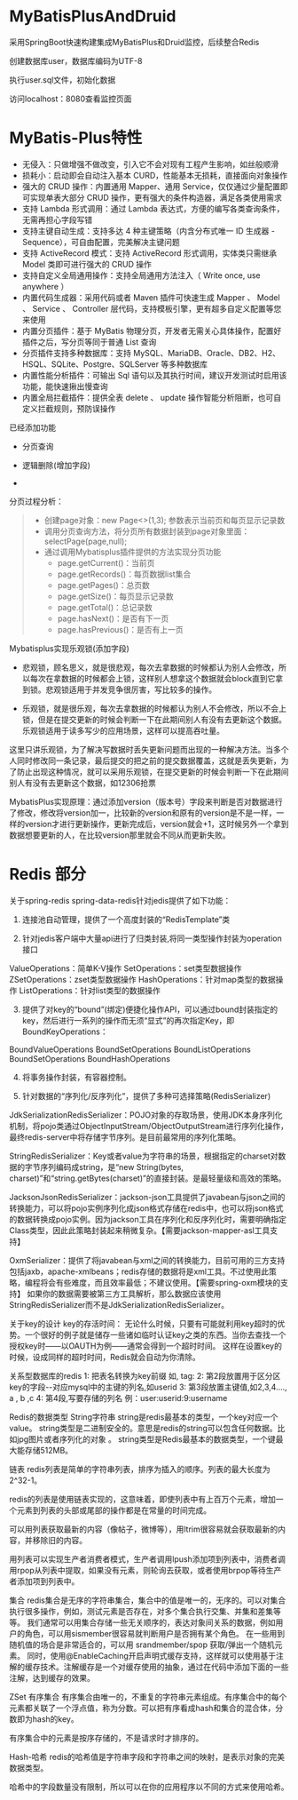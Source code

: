 # MyBatisPlusAndDruid


采用SpringBoot快速构建集成MyBatisPlus和Druid监控，后续整合Redis

创建数据库user，数据库编码为UTF-8

执行user.sql文件，初始化数据

访问localhost：8080查看监控页面

# MyBatis-Plus特性

- 无侵入：只做增强不做改变，引入它不会对现有工程产生影响，如丝般顺滑
- 损耗小：启动即会自动注入基本 CURD，性能基本无损耗，直接面向对象操作
- 强大的 CRUD 操作：内置通用 Mapper、通用 Service，仅仅通过少量配置即可实现单表大部分 CRUD 操作，更有强大的条件构造器，满足各类使用需求
- 支持 Lambda 形式调用：通过 Lambda 表达式，方便的编写各类查询条件，无需再担心字段写错
- 支持主键自动生成：支持多达 4 种主键策略（内含分布式唯一 ID 生成器 - Sequence），可自由配置，完美解决主键问题
- 支持 ActiveRecord 模式：支持 ActiveRecord 形式调用，实体类只需继承 Model 类即可进行强大的 CRUD 操作
- 支持自定义全局通用操作：支持全局通用方法注入（ Write once, use anywhere ）
- 内置代码生成器：采用代码或者 Maven 插件可快速生成 Mapper 、 Model 、 Service 、 Controller 层代码，支持模板引擎，更有超多自定义配置等您来使用
- 内置分页插件：基于 MyBatis 物理分页，开发者无需关心具体操作，配置好插件之后，写分页等同于普通 List 查询
- 分页插件支持多种数据库：支持 MySQL、MariaDB、Oracle、DB2、H2、HSQL、SQLite、Postgre、SQLServer 等多种数据库
- 内置性能分析插件：可输出 Sql 语句以及其执行时间，建议开发测试时启用该功能，能快速揪出慢查询
- 内置全局拦截插件：提供全表 delete 、 update 操作智能分析阻断，也可自定义拦截规则，预防误操作

已经添加功能
- 分页查询
- 逻辑删除(增加字段)





-
分页过程分析：
> - 创建page对象：new Page<>(1,3); 参数表示当前页和每页显示记录数
> - 调用分页查询方法，将分页所有数据封装到page对象里面：selectPage(page,null);
> - 通过调用Mybatisplus插件提供的方法实现分页功能
>   - page.getCurrent()：当前页
>   - page.getRecords()：每页数据list集合
>   - page.getPages()：总页数
>   - page.getSize()：每页显示记录数
>   - page.getTotal()：总记录数
>   - page.hasNext()：是否有下一页
>   - page.hasPrevious()：是否有上一页


Mybatisplus实现乐观锁(添加字段)

- 悲观锁，顾名思义，就是很悲观，每次去拿数据的时候都认为别人会修改，所以每次在拿数据的时候都会上锁，这样别人想拿这个数据就会block直到它拿到锁。悲观锁适用于并发竞争很厉害，写比较多的操作。

- 乐观锁，就是很乐观，每次去拿数据的时候都认为别人不会修改，所以不会上锁，但是在提交更新的时候会判断一下在此期间别人有没有去更新这个数据。乐观锁适用于读多写少的应用场景，这样可以提高吞吐量。

这里只讲乐观锁，为了解决写数据时丢失更新问题而出现的一种解决方法。当多个人同时修改同一条记录，最后提交的把之前的提交数据覆盖，这就是丢失更新，为了防止出现这种情况，就可以采用乐观锁，在提交更新的时候会判断一下在此期间别人有没有去更新这个数据，如12306抢票

MybatisPlus实现原理：通过添加version（版本号）字段来判断是否对数据进行了修改，修改将version加一，比较新的version和原有的version是不是一样，一样的version才进行更新操作，更新完成后，version就会+1，这时候另外一个拿到数据想要更新的人，在比较version那里就会不同从而更新失败。

# Redis 部分
关于spring-redis
spring-data-redis针对jedis提供了如下功能：

1. 连接池自动管理，提供了一个高度封装的“RedisTemplate”类

2. 针对jedis客户端中大量api进行了归类封装,将同一类型操作封装为operation接口

ValueOperations：简单K-V操作
SetOperations：set类型数据操作
ZSetOperations：zset类型数据操作
HashOperations：针对map类型的数据操作
ListOperations：针对list类型的数据操作

3. 提供了对key的“bound”(绑定)便捷化操作API，可以通过bound封装指定的key，然后进行一系列的操作而无须“显式”的再次指定Key，即BoundKeyOperations：

BoundValueOperations
BoundSetOperations
BoundListOperations
BoundSetOperations
BoundHashOperations

4. 将事务操作封装，有容器控制。

5. 针对数据的“序列化/反序列化”，提供了多种可选择策略(RedisSerializer)

JdkSerializationRedisSerializer：POJO对象的存取场景，使用JDK本身序列化机制，将pojo类通过ObjectInputStream/ObjectOutputStream进行序列化操作，最终redis-server中将存储字节序列。是目前最常用的序列化策略。

StringRedisSerializer：Key或者value为字符串的场景，根据指定的charset对数据的字节序列编码成string，是“new String(bytes, charset)”和“string.getBytes(charset)”的直接封装。是最轻量级和高效的策略。

JacksonJsonRedisSerializer：jackson-json工具提供了javabean与json之间的转换能力，可以将pojo实例序列化成json格式存储在redis中，也可以将json格式的数据转换成pojo实例。因为jackson工具在序列化和反序列化时，需要明确指定Class类型，因此此策略封装起来稍微复杂。【需要jackson-mapper-asl工具支持】

OxmSerializer：提供了将javabean与xml之间的转换能力，目前可用的三方支持包括jaxb，apache-xmlbeans；redis存储的数据将是xml工具。不过使用此策略，编程将会有些难度，而且效率最低；不建议使用。【需要spring-oxm模块的支持】
如果你的数据需要被第三方工具解析，那么数据应该使用StringRedisSerializer而不是JdkSerializationRedisSerializer。

关于key的设计
key的存活时间：
无论什么时候，只要有可能就利用key超时的优势。一个很好的例子就是储存一些诸如临时认证key之类的东西。当你去查找一个授权key时——以OAUTH为例——通常会得到一个超时时间。 这样在设置key的时候，设成同样的超时时间，Redis就会自动为你清除。

关系型数据库的redis
1: 把表名转换为key前缀 如, tag: 2: 第2段放置用于区分区key的字段--对应mysql中的主键的列名,如userid 3: 第3段放置主键值,如2,3,4...., a , b ,c 4: 第4段,写要存储的列名 例：user:userid:9:username

Redis的数据类型
String字符串
string是redis最基本的类型，一个key对应一个value。
string类型是二进制安全的。意思是redis的string可以包含任何数据。比如jpg图片或者序列化的对象 。
string类型是Redis最基本的数据类型，一个键最大能存储512MB。

链表
redis列表是简单的字符串列表，排序为插入的顺序。列表的最大长度为2^32-1。

redis的列表是使用链表实现的，这意味着，即使列表中有上百万个元素，增加一个元素到列表的头部或尾部的操作都是在常量的时间完成。

可以用列表获取最新的内容（像帖子，微博等），用ltrim很容易就会获取最新的内容，并移除旧的内容。

用列表可以实现生产者消费者模式，生产者调用lpush添加项到列表中，消费者调用rpop从列表中提取，如果没有元素，则轮询去获取，或者使用brpop等待生产者添加项到列表中。



集合
redis集合是无序的字符串集合，集合中的值是唯一的，无序的。可以对集合执行很多操作，例如，测试元素是否存在，对多个集合执行交集、并集和差集等等。
我们通常可以用集合存储一些无关顺序的，表达对象间关系的数据，例如用户的角色，可以用sismember很容易就判断用户是否拥有某个角色。
在一些用到随机值的场合是非常适合的，可以用 srandmember/spop 获取/弹出一个随机元素。 同时，使用@EnableCaching开启声明式缓存支持，这样就可以使用基于注解的缓存技术。注解缓存是一个对缓存使用的抽象，通过在代码中添加下面的一些注解，达到缓存的效果。

ZSet 有序集合
有序集合由唯一的，不重复的字符串元素组成。有序集合中的每个元素都关联了一个浮点值，称为分数。可以把有序看成hash和集合的混合体，分数即为hash的key。

有序集合中的元素是按序存储的，不是请求时才排序的。



Hash-哈希
redis的哈希值是字符串字段和字符串之间的映射，是表示对象的完美数据类型。

哈希中的字段数量没有限制，所以可以在你的应用程序以不同的方式来使用哈希。



